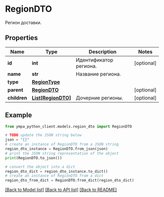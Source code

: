 # RegionDTO

Регион доставки.

## Properties

Name | Type | Description | Notes
------------ | ------------- | ------------- | -------------
**id** | **int** | Идентификатор региона. | [optional] 
**name** | **str** | Название региона. | 
**type** | [**RegionType**](RegionType.md) |  | 
**parent** | [**RegionDTO**](RegionDTO.md) |  | [optional] 
**children** | [**List[RegionDTO]**](RegionDTO.md) | Дочерние регионы. | [optional] 

## Example

```python
from ympa_python_client.models.region_dto import RegionDTO

# TODO update the JSON string below
json = "{}"
# create an instance of RegionDTO from a JSON string
region_dto_instance = RegionDTO.from_json(json)
# print the JSON string representation of the object
print(RegionDTO.to_json())

# convert the object into a dict
region_dto_dict = region_dto_instance.to_dict()
# create an instance of RegionDTO from a dict
region_dto_from_dict = RegionDTO.from_dict(region_dto_dict)
```
[[Back to Model list]](../README.md#documentation-for-models) [[Back to API list]](../README.md#documentation-for-api-endpoints) [[Back to README]](../README.md)



